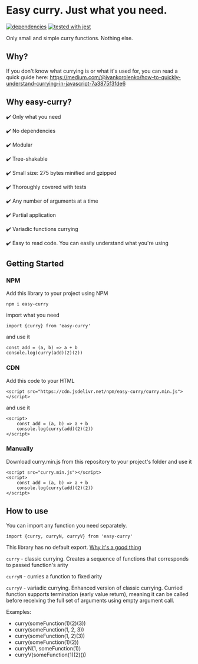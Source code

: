 # Easy curry. Just what you need. 

[![dependencies](https://badgen.net/bundlephobia/dependency-count/easy-curry)](https://badgen.net/bundlephobia/dependency-count/easy-curry)
[![tested with jest](https://img.shields.io/badge/tested_with-jest-99424f.svg)](https://github.com/facebook/jest)

Only small and simple curry functions. Nothing else.

## Why?
If you don't know what currying is or what it's used for, you can read a quick guide here:
https://medium.com/@ivankorolenko/how-to-quickly-understand-currying-in-javascript-7a3875f3fde6

## Why easy-curry?
✔️ Only what you need

✔️ No dependencies

✔️ Modular

✔️ Tree-shakable

✔️ Small size: 275 bytes minified and gzipped

✔️ Thoroughly covered with tests

✔️ Any number of arguments at a time

✔️ Partial application

✔️ Variadic functions currying

✔️ Easy to read code. You can easily understand what you're using

## Getting Started
### NPM
Add this library to your project using NPM

```
npm i easy-curry
```

import what you need

```
import {curry} from 'easy-curry'
```

and use it
```
const add = (a, b) => a + b
console.log(curry(add)(2)(2))
```

### CDN
Add this code to your HTML
```
<script src="https://cdn.jsdelivr.net/npm/easy-curry/curry.min.js"></script>
```
and use it
```
<script>
    const add = (a, b) => a + b
    console.log(curry(add)(2)(2))
</script>
```

### Manually
Download curry.min.js from this repository to your project's folder and use it
```
<script src="curry.min.js"></script>
<script>
    const add = (a, b) => a + b
    console.log(curry(add)(2)(2))
</script>
```

## How to use
You can import any function you need separately.

```import {curry, curryN, curryV} from 'easy-curry'```

This library has no default export. [Why it's a good thing](https://humanwhocodes.com/blog/2019/01/stop-using-default-exports-javascript-module/)

```curry``` - classic currying. Creates a sequence of functions that corresponds to passed function's arity

```curryN``` - curries a function to fixed arity

```curryV``` - variadic currying. Enhanced version of classic currying. Curried function supports termination (early value return), meaning it can be called before receiving the full set of arguments using empty argument call.

Examples:
- curry(someFunction(1)(2)(3))
- curry(someFunction(1, 2, 3))
- curry(someFunction(1, 2)(3))
- curry(someFunction(1)(2)) 
- curryN(1, someFunction(1))
- curryV(someFunction(1)(2)())
